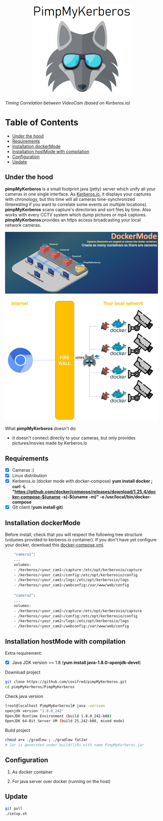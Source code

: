 <p align="center"><img src="https://github.com/coxifred/pimpMyKerberos/blob/master/resources/pimpMyKerberos.jpg?raw=true" height=300 ></p>

_Timing Correlation between VideoCam (based on Kerberos.io)_

# Table of Contents
  * [Under the hood](#chapter-1)
  * [Requirements](#chapter-2)
  * [Installation dockerMode](#chapter-3)
  * [Installation hostMode with compilation](#chapter-4)
  * [Configuration](#chapter-5)
  * [Update](#chapter-6)

## Under the hood <a name="chapter-1"></a>

**pimpMyKerberos** is a small footprint java (jetty) server which unify all your cameras in one single interface. As [Kerberos.io](https://kerberos.io), it displays your captures with chronology, but this time will all cameras time-synchronized (Interesting if you want to correlate some events on multiple locations). **pimpMyKerberos** scans capture's directories and sort files by time. Also works with every CCTV system which dump pictures or mp4 captures. **pimpMyKerberos** provides an https access broadcasting your local network cameras.

<p align="center"><img src=https://github.com/coxifred/pimpMyKerberos/blob/master/resources/infra.jpg?raw=true /></p>

<p align="center"><img src=https://github.com/coxifred/pimpMyKerberos/blob/master/resources/arch.jpg?raw=true /></p>

What **pimpMyKerberos** doesn't do:
  
   * It doesn't connect directly to your cameras, but only provides pictures/movies made by Kerberos.io
 
## Requirements <a name="chapter-2"></a>

- [x] Cameras :)
- [x] Linux distribution
- [x] Kerberos.io (docker mode with docker-compose) **yum install docker ; curl -L "https://github.com/docker/compose/releases/download/1.25.4/docker-compose-$(uname -s)-$(uname -m)" -o /usr/local/bin/docker-compose**
- [x] Git client (**yum install git**)

## Installation dockerMode <a name="chapter-3"></a>
  
 Before install, check that you will respect the following tree structure (volumes provided to kerberos.io container). If you don't have yet configure your docker, download this [docker-compose.yml](https://github.com/coxifred/pimpMyKerberos/blob/master/resources/docker-compose.yml).
  
  ```bash
      "camera1":
      ...
      volumes:
      - /kerberos/<your_cam1>/capture:/etc/opt/kerberosio/capture
      - /kerberos/<your_cam1>/config:/etc/opt/kerberosio/config
      - /kerberos/<your_cam1>/logs:/etc/opt/kerberosio/logs
      - /kerberos/<your_cam1>/webconfig:/var/www/web/config
      
      "camera2":
      ...
      volumes:
      - /kerberos/<your_cam2>/capture:/etc/opt/kerberosio/capture
      - /kerberos/<your_cam2>/config:/etc/opt/kerberosio/config
      - /kerberos/<your_cam2>/logs:/etc/opt/kerberosio/logs
      - /kerberos/<your_cam2>/webconfig:/var/www/web/config
  ```
  
## Installation hostMode with compilation <a name="chapter-4"></a>

 Extra requirement:
  
  - [x] Java JDK version >= 1.8 (**yum install java-1.8.0-openjdk-devel**)
 
  Download project
  ```bash
  git clone https://github.com/coxifred/pimpMyKerberos.git
  cd pimpMyKerberos/PimpMyKerberos
  ```
  Check java version
  ```bash
  [root@localhost PimpMyKerberos]# java -version
  openjdk version "1.8.0_242"
  OpenJDK Runtime Environment (build 1.8.0_242-b08)
  OpenJDK 64-Bit Server VM (build 25.242-b08, mixed mode)
  ```
  Build project
  ```bash
  chmod a+x ./gradlew ; ./gradlew fatJar
  # Jar is generated under build/libs with name PimpMyKerberos.jar
  ```

## Configuration <a name="chapter-5"></a>

  1. As docker container

  2. For java server over docker (running on the host)
  
## Update <a name="chapter-6"></a>  

```bash
git pull
./setup.sh
```
